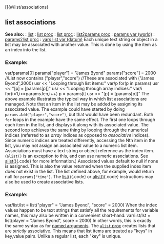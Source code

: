 []{#/list/associations}
  ## list associations
  **See also:**
  :   [list](ref/list)
  :   [list proc](ref/proc/list)
  :   [list proc](ref/proc/alist)
  :   [list2params proc](ref/proc/list2params)
  :   [params var (world)](ref/world/var/params)
  :   [params2list proc](ref/proc/params2list)
  :   [vars list var (datum)](ref/datum/var/vars)
  Each unique text string or object in a list may be associated with
  another value. This is done by using the item as an index into the list.
  ### Example:
  var/params\[0\] params\[\"player\"\] = \"James Byond\"
  params\[\"score\"\] = 2000 //List now contains (\"player\",\"score\")
  //These are associated with (\"James Byond\",2000) usr \<\< \"Looping
  through list items:\" var/p for(p in params) usr \<\< \"\[p\] =
  \[params\[p\]\]\" usr \<\< \"Looping through array indices:\" var/i
  for(i=1,i\<=params.len,i++) p = params\[i\] usr \<\< \"\[p\] =
  \[params\[p\]\]\"
  The above example illustrates the typical way in which list associations
  are managed. Note that an item in the list may be added by assigning its
  associated value. The example could have started by doing
  `params.Add("player","score")`, but that would have been redundant.
  Both `for` loops in the example have the same effect. The first one
  loops through each item in the list, and displays it along with its
  associated value. The second loop achieves the same thing by looping
  through the numerical indices (referred to as *array* indices as opposed
  to *associative* indices).
  Since numeric indices are treated differently, accessing the Nth item in
  the list, you may not assign an associated value to a numeric list item.
  Associations must have a text string or object reference as the index
  item. (`alist()` is an exception to this, and can use numeric
  associations. See [alist()](ref/list/alist){.code} for more information.)
  Associated values default to null if none is assigned. This is also the
  value returned when the supplied index item does not exist in the list.
  The list defined above, for example, would return null for
  `params["time"]`.
  The [list()](ref/proc/list){.code} or [alist()](ref/proc/alist){.code}
  instructions may also be used to create associative lists.
  ### Example:
  var/list/lst = list(\"player\" = \"James Byond\", \"score\" = 2000)
  When the index values happen to be text strings that satisfy all the
  requirements for variable names, this may also be written in a
  convenient short-hand: var/list/lst = list(player = \"James Byond\",
  score = 2000)
  In other words, this is exactly the same syntax as for [named
  arguments](ref/proc/arguments/named).
  The [`alist` proc](ref/proc/alist) creates lists that are *strictly*
  associative. This means that list items are treated as \"keys\" in
  key,value pairs. Unlike a regular list, each \"key\" is unique.